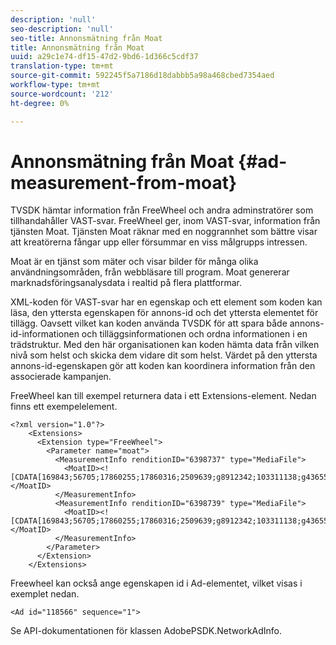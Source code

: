 ```yaml
---
description: 'null'
seo-description: 'null'
seo-title: Annonsmätning från Moat
title: Annonsmätning från Moat
uuid: a29c1e74-df15-47d2-9bd6-1d366c5cdf37
translation-type: tm+mt
source-git-commit: 592245f5a7186d18dabbb5a98a468cbed7354aed
workflow-type: tm+mt
source-wordcount: '212'
ht-degree: 0%

---
```



# Annonsmätning från Moat {#ad-measurement-from-moat}

TVSDK hämtar information från FreeWheel och andra adminstratörer som tillhandahåller VAST-svar. FreeWheel ger, inom VAST-svar, information från tjänsten Moat. Tjänsten Moat räknar med en noggrannhet som bättre visar att kreatörerna fångar upp eller försummar en viss målgrupps intressen.

Moat är en tjänst som mäter och visar bilder för många olika användningsområden, från webbläsare till program. Moat genererar marknadsföringsanalysdata i realtid på flera plattformar.

XML-koden för VAST-svar har en egenskap och ett element som koden kan läsa, den yttersta egenskapen för annons-id och det yttersta elementet för tillägg. Oavsett vilket kan koden använda TVSDK för att spara både annons-id-informationen och tilläggsinformationen och ordna informationen i en trädstruktur. Med den här organisationen kan koden hämta data från vilken nivå som helst och skicka dem vidare dit som helst. Värdet på den yttersta annons-id-egenskapen gör att koden kan koordinera information från den associerade kampanjen.

FreeWheel kan till exempel returnera data i ett Extensions-element. Nedan finns ett exempelelement.

```
<?xml version="1.0"?> 
    <Extensions> 
      <Extension type="FreeWheel"> 
        <Parameter name="moat"> 
          <MeasurementInfo renditionID="6398737" type="MediaFile"> 
            <MoatID><![CDATA[169843;56705;17860255;17860316;2509639;g8912342;103311138;g436558;530633]]></MoatID> 
          </MeasurementInfo> 
          <MeasurementInfo renditionID="6398739" type="MediaFile"> 
            <MoatID><![CDATA[169843;56705;17860255;17860316;2509639;g8912342;103311138;g436558;530633]]></MoatID> 
          </MeasurementInfo> 
        </Parameter> 
      </Extension> 
    </Extensions> 
```

Freewheel kan också ange egenskapen id i Ad-elementet, vilket visas i exemplet nedan.

```
<Ad id="118566" sequence="1">
```

Se API-dokumentationen för klassen AdobePSDK.NetworkAdInfo.
